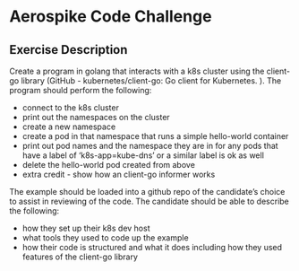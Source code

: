 # Aerospike Code Challenge

## Exercise Description
Create a program in golang that interacts with a k8s cluster using the client-go library (GitHub - kubernetes/client-go: Go client for Kubernetes. ).  The program should perform the following:

* connect to the k8s cluster
* print out the namespaces on the cluster
* create a new namespace
* create a pod in that namespace that runs a simple hello-world container
* print out pod names and the namespace they are in for any pods that have a label of ‘k8s-app=kube-dns’ or a similar label is ok as well
* delete the hello-world pod created from above
* extra credit - show how an client-go informer works

The example should be loaded into a github repo of the candidate’s choice to assist in reviewing of the code.  The candidate should be able to describe the following:
* how they set up their k8s dev host
* what tools they used to code up the example
* how their code is structured and what it does including how they used features of the client-go library

